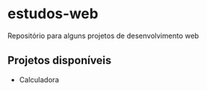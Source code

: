 # estudos-web

Repositório para alguns projetos de desenvolvimento web

## Projetos disponíveis

- Calculadora
